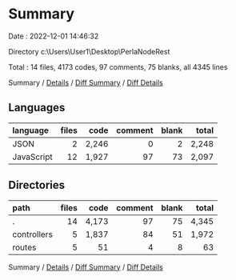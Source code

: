# Summary

Date : 2022-12-01 14:46:32

Directory c:\\Users\\User1\\Desktop\\PerlaNodeRest

Total : 14 files,  4173 codes, 97 comments, 75 blanks, all 4345 lines

Summary / [Details](details.md) / [Diff Summary](diff.md) / [Diff Details](diff-details.md)

## Languages
| language | files | code | comment | blank | total |
| :--- | ---: | ---: | ---: | ---: | ---: |
| JSON | 2 | 2,246 | 0 | 2 | 2,248 |
| JavaScript | 12 | 1,927 | 97 | 73 | 2,097 |

## Directories
| path | files | code | comment | blank | total |
| :--- | ---: | ---: | ---: | ---: | ---: |
| . | 14 | 4,173 | 97 | 75 | 4,345 |
| controllers | 5 | 1,837 | 84 | 51 | 1,972 |
| routes | 5 | 51 | 4 | 8 | 63 |

Summary / [Details](details.md) / [Diff Summary](diff.md) / [Diff Details](diff-details.md)